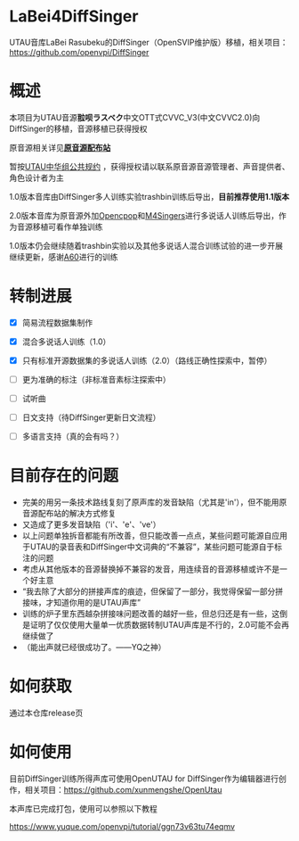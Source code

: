 # LaBei4DiffSinger

UTAU音库LaBei Rasubeku的DiffSinger（OpenSVIP维护版）移植，相关项目：https://github.com/openvpi/DiffSinger


# 概述

本项目为UTAU音源**翋呗ラスベク**中文OTT式CVVC_V3(中文CVVC2.0)向DiffSinger的移植，音源移植已获得授权

原音源相关详见[**原音源配布站**](https://labeirasubeku.lofter.com/)

暂按[UTAU中华组公共规约](https://utauchn.huijiwiki.com/wiki/公共规约) ，获得授权请以联系原音源音源管理者、声音提供者、角色设计者为主

1.0版本音库由DiffSinger多人训练实验trashbin训练后导出，**目前推荐使用1.1版本**

2.0版本音库为原音源外加[Opencpop](http://wenet.org.cn/opencpop/)和[M4Singers](https://github.com/M4Singer/M4Singer)进行多说话人训练后导出，作为音源移植可看作单独训练

1.0版本仍会继续随着trashbin实验以及其他多说话人混合训练试验的进一步开展继续更新，感谢[A60](https://github.com/djkcyl)进行的训练


# 转制进展

- [x] 简易流程数据集制作
- [x] 混合多说话人训练（1.0）
- [x] 只有标准开源数据集的多说话人训练（2.0）（路线正确性探索中，暂停）
- [ ] 更为准确的标注（非标准音素标注探索中）
- [ ] 试听曲
- [ ] 日文支持（待DiffSinger更新日文流程）
- [ ] 多语言支持（真的会有吗？）


# 目前存在的问题

 - 完美的用另一条技术路线复刻了原声库的发音缺陷（尤其是'in'），但不能用原音源配布站的解决方式修复
 - 又造成了更多发音缺陷（'i'、'e'、've'）
 - 以上问题单独拆音都能有所改善，但只能改善一点点，某些问题可能源自应用于UTAU的录音表和DiffSinger中文词典的“不兼容”，某些问题可能源自于标注的问题
 - 考虑从其他版本的音源替换掉不兼容的发音，用连续音的音源移植或许不是一个好主意
 - “我去除了大部分的拼接声库的痕迹，但保留了一部分，我觉得保留一部分拼接味，才知道你用的是UTAU声库”
 - 训练的炉子里东西越杂拼接味问题改善的越好一些，但总归还是有一些，这倒是证明了仅仅使用大量单一优质数据转制UTAU声库是不行的，2.0可能不会再继续做了
 - （能出声就已经很成功了。——YQ之神）


# 如何获取

通过本仓库release页


# 如何使用

目前DiffSinger训练所得声库可使用OpenUTAU for DiffSinger作为编辑器进行创作，相关项目：https://github.com/xunmengshe/OpenUtau

本声库已完成打包，使用可以参照以下教程

https://www.yuque.com/openvpi/tutorial/ggn73v63tu74eqmv
